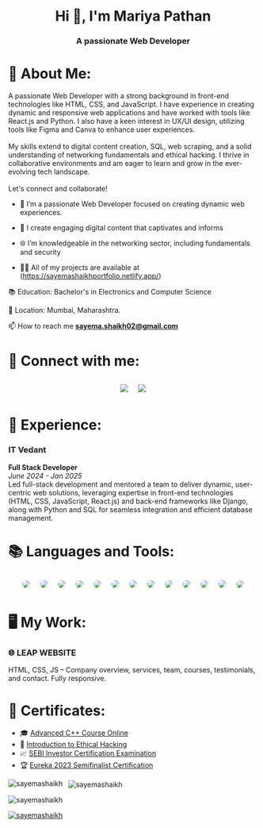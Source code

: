 <h1 align="center">Hi 👋, I'm Mariya Pathan</h1>
<h3 align="center">A passionate Web Developer</h3>
    
# 🧕 About Me:

<p align="left">
 A passionate Web Developer with a strong background in front-end technologies like HTML, CSS, and JavaScript. I have experience in creating dynamic and responsive web applications and have worked with tools like React.js and Python. I also have a keen interest in UX/UI design, utilizing tools like Figma and Canva to enhance user experiences.
  <br><br>
  My skills extend to digital content creation, SQL, web scraping, and a solid understanding of networking fundamentals and ethical hacking. I thrive in collaborative environments and am eager to learn and grow in the ever-evolving tech landscape.
  <br><br>
  Let's connect and collaborate!
</p>
 </div>
 
  
* 🌟 I’m a passionate Web Developer focused on creating dynamic web experiences.

* 🎨 I create engaging digital content that captivates and informs

* 🌐 I’m knowledgeable in the networking sector, including fundamentals and security

* 👨‍💻 All of my projects are available at (https://sayemashaikhportfolio.netlify.app/)

📚 Education: Bachelor's in Electronics and Computer Science

📍 Location: Mumbai, Maharashtra.

📫 How to reach me **sayema.shaikh02@gmail.com**

# 🤝 Connect with me:
<div class="skills-container" style="display: flex; flex-wrap: wrap; justify-content: center; align-items: center; margin-top: 20px;">
  <a href="https://linkedin.com/in/sayema-shaikh-49665921" target="_blank" style="margin: 10px;">
    <img src="https://img.shields.io/badge/LinkedIn-0077B5?style=for-the-badge&logo=linkedin&logoColor=white" class="pulse" style="animation: pulse 1s infinite;">
  </a>
  <a href="mailto:sayema.shaikh02@gmail.com" target="_blank" style="margin: 10px;">
    <img src="https://img.shields.io/badge/Email-D14836?style=for-the-badge&logo=gmail&logoColor=white" class="bounce" style="animation: bounce 2s infinite;">
  </a>
</div>


# 💼 Experience:

### IT Vedant  
**Full Stack Developer**  
*June 2024 - Jan 2025*  
Led full-stack development and mentored a team to deliver dynamic, user-centric web solutions, leveraging expertise in front-end technologies (HTML, CSS, JavaScript, React.js) and back-end frameworks like Django, along with Python and SQL for seamless integration and efficient database management.

# 📚 Languages and Tools:
<div class="skills-container" style="display: flex; flex-wrap: wrap; justify-content: center; align-items: center; margin-top: 20px;">
<img src="https://img.shields.io/badge/HTML-E34F26?style=for-the-badge&logo=html5&logoColor=white" class="bounce" style="animation: bounce 2s infinite; margin: 10px; border-radius: 12px;">
<img src="https://img.shields.io/badge/CSS3-1572B6?style=for-the-badge&logo=css3&logoColor=white" class="pulse" style="animation: pulse 1s infinite; margin: 10px; border-radius: 12px;">
<img src="https://img.shields.io/badge/SQL-4479A1?style=for-the-badge&logo=postgresql&logoColor=white" class="bounce" style="animation: bounce 2s infinite; margin: 10px; border-radius: 12px;">
<img src="https://img.shields.io/badge/Python-3776AB?style=for-the-badge&logo=python&logoColor=white" class="pulse" style="animation: pulse 1s infinite; margin: 10px; border-radius: 12px;">
<img src="https://img.shields.io/badge/Django-092E20?style=for-the-badge&logo=django&logoColor=white" class="bounce" style="animation: bounce 2s infinite; margin: 10px; border-radius: 12px;">
<img src="https://img.shields.io/badge/React-61DAFB?style=for-the-badge&logo=react&logoColor=black" class="rotate" style="animation: rotate 5s linear infinite; margin: 10px; border-radius: 12px;">
<img src="https://img.shields.io/badge/Microsoft%20Excel-217346?style=for-the-badge&logo=microsoft-excel&logoColor=white" class="pulse" style="animation: pulse 1s infinite; margin: 10px; border-radius: 12px;">
<img src="https://img.shields.io/badge/Microsoft%20PowerPoint-B7472A?style=for-the-badge&logo=microsoft-powerpoint&logoColor=white" class="bounce" style="animation: bounce 2s infinite; margin: 10px; border-radius: 12px;">
<img src="https://img.shields.io/badge/Microsoft%20Word-2B579A?style=for-the-badge&logo=microsoft-word&logoColor=white" class="rotate" style="animation: rotate 5s linear infinite; margin: 10px; border-radius: 12px;">
<img src="https://img.shields.io/badge/Git-F05032?style=for-the-badge&logo=git&logoColor=white" class="pulse" style="animation: pulse 1s infinite; margin: 10px; border-radius: 12px;">
<img src="https://img.shields.io/badge/GitHub-181717?style=for-the-badge&logo=github&logoColor=white" class="bounce" style="animation: bounce 2s infinite; margin: 10px; border-radius: 12px;">
<img src="https://img.shields.io/badge/WordPress-21759B?style=for-the-badge&logo=wordpress&logoColor=white" class="rotate" style="animation: rotate 5s linear infinite; margin: 10px; border-radius: 12px;">
<img src="https://img.shields.io/badge/Canva-00C4CC?style=for-the-badge&logo=canva&logoColor=white" class="pulse" style="animation: pulse 1s infinite; margin: 10px; border-radius: 12px;">

</div>


# 🖥️ My Work:
### 🌐 LEAP WEBSITE  
HTML, CSS, JS – Company overview, services, team, courses, testimonials, and contact. Fully responsive.



# 🔖 Certificates:

* 🎓 [Advanced C++ Course Online](https://simpli-web.app.link/e/oIdldiHV5Mb)
* 🔐 [Introduction to Ethical Hacking](https://www.mygreatlearning.com/certificate/DMRBIHPX)
* 📈 [SEBI Investor Certification Examination](https://rb.gy/95uehx)
* 🏆 [Eureka 2023 Semifinalist Certification](https://shorturl.at/YmWds)


<p>
  <img align="left" src="https://github-readme-stats.vercel.app/api/top-langs?username=sayemashaikh&show_icons=true&locale=en&layout=compact&theme=dark" alt="sayemashaikh" />
</p>

<p>&nbsp;
  <img align="center" src="https://github-readme-stats.vercel.app/api?username=sayemashaikh&show_icons=true&locale=en&theme=dark" alt="sayemashaikh" />
</p>

<p>
  <img align="center" src="https://github-readme-streak-stats.herokuapp.com/?user=sayemashaikh&theme=dark" alt="sayemashaikh" />
</p>

<p align="left">
  <a href="https://github.com/ryo-ma/github-profile-trophy">
    <img src="https://github-profile-trophy.vercel.app/?username=sayemashaikh&theme=darkhub" alt="sayemashaikh" />
  </a>
</p>
